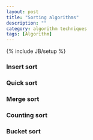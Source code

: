 ```yaml
---
layout: post
title: "Sorting algorithms"
description: ""
category: algorithm techniques
tags: [Algorithm]
---
```

{% include JB/setup %}


### Insert sort

### Quick sort

### Merge sort

### Counting sort

### Bucket sort
